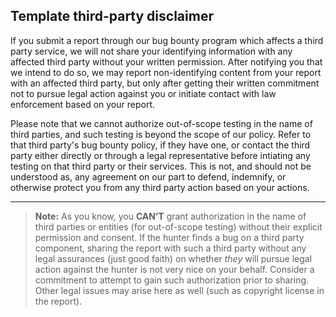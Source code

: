 ## Template third-party disclaimer

If you submit a report through our bug bounty program which affects a third party service, we will not share your identifying information with any affected third party without your written permission. After notifying you that we intend to do so, we may report non-identifying content from your report with an affected third party, but only after getting their written commitment not to pursue legal action against you or initiate contact with law enforcement based on your report.

Please note that we cannot authorize out-of-scope testing in the name of third parties, and such testing is beyond the scope of our policy. Refer to that third party's bug bounty policy, if they have one, or contact the third party either directly or through a legal representative before intiating any testing on that third party or their services. This is not, and should not be understood as, any agreement on our part to defend, indemnify, or otherwise protect you from any third party action based on your actions.

---

> **Note:** As you know, you **CAN’T** grant authorization in the name of third parties or entities (for out-of-scope testing) without their explicit permission and consent. If the hunter finds a bug on a third party component, sharing the report with such a third party without any legal assurances (just good faith) on whether *they* will pursue legal action against the hunter is not very nice on your behalf. Consider a commitment to attempt to gain such authorization prior to sharing. Other legal issues may arise here as well (such as copyright license in the report).
